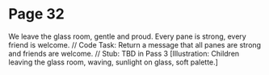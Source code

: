 ﻿# Page 32

We leave the glass room, gentle and proud.
Every pane is strong, every friend is welcome.
// Code Task: Return a message that all panes are strong and friends are welcome.
// Stub: TBD in Pass 3
[Illustration: Children leaving the glass room, waving, sunlight on glass, soft palette.]

